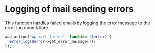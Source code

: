 # Logging of mail sending errors

This function handles failed emails by logging the error message to the error log upon failure.

```php
add_action('wp_mail_failed', function ($error) {
  error_log($error->get_error_message());
});
```